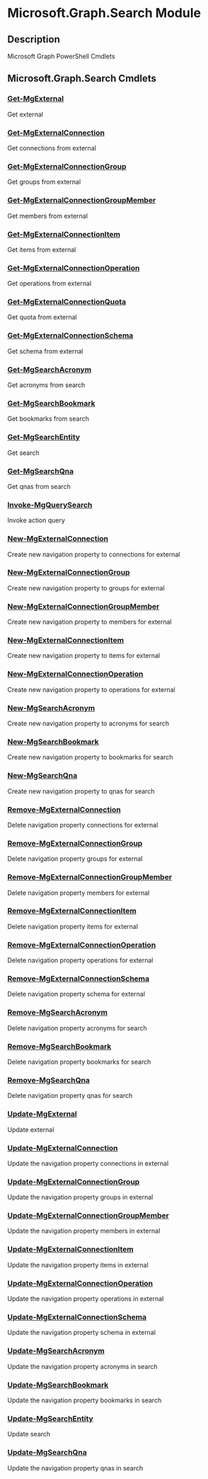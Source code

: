 ﻿---
Module Name: Microsoft.Graph.Search
Module Guid: 72ef0558-7117-440f-9726-3f51cd0c0905
Download Help Link: https://docs.microsoft.com/en-us/powershell/module/microsoft.graph.search
Help Version: 1.0.0.0
Locale: en-US
---

# Microsoft.Graph.Search Module
## Description
Microsoft Graph PowerShell Cmdlets

## Microsoft.Graph.Search Cmdlets
### [Get-MgExternal](Get-MgExternal.md)
Get external

### [Get-MgExternalConnection](Get-MgExternalConnection.md)
Get connections from external

### [Get-MgExternalConnectionGroup](Get-MgExternalConnectionGroup.md)
Get groups from external

### [Get-MgExternalConnectionGroupMember](Get-MgExternalConnectionGroupMember.md)
Get members from external

### [Get-MgExternalConnectionItem](Get-MgExternalConnectionItem.md)
Get items from external

### [Get-MgExternalConnectionOperation](Get-MgExternalConnectionOperation.md)
Get operations from external

### [Get-MgExternalConnectionQuota](Get-MgExternalConnectionQuota.md)
Get quota from external

### [Get-MgExternalConnectionSchema](Get-MgExternalConnectionSchema.md)
Get schema from external

### [Get-MgSearchAcronym](Get-MgSearchAcronym.md)
Get acronyms from search

### [Get-MgSearchBookmark](Get-MgSearchBookmark.md)
Get bookmarks from search

### [Get-MgSearchEntity](Get-MgSearchEntity.md)
Get search

### [Get-MgSearchQna](Get-MgSearchQna.md)
Get qnas from search

### [Invoke-MgQuerySearch](Invoke-MgQuerySearch.md)
Invoke action query

### [New-MgExternalConnection](New-MgExternalConnection.md)
Create new navigation property to connections for external

### [New-MgExternalConnectionGroup](New-MgExternalConnectionGroup.md)
Create new navigation property to groups for external

### [New-MgExternalConnectionGroupMember](New-MgExternalConnectionGroupMember.md)
Create new navigation property to members for external

### [New-MgExternalConnectionItem](New-MgExternalConnectionItem.md)
Create new navigation property to items for external

### [New-MgExternalConnectionOperation](New-MgExternalConnectionOperation.md)
Create new navigation property to operations for external

### [New-MgSearchAcronym](New-MgSearchAcronym.md)
Create new navigation property to acronyms for search

### [New-MgSearchBookmark](New-MgSearchBookmark.md)
Create new navigation property to bookmarks for search

### [New-MgSearchQna](New-MgSearchQna.md)
Create new navigation property to qnas for search

### [Remove-MgExternalConnection](Remove-MgExternalConnection.md)
Delete navigation property connections for external

### [Remove-MgExternalConnectionGroup](Remove-MgExternalConnectionGroup.md)
Delete navigation property groups for external

### [Remove-MgExternalConnectionGroupMember](Remove-MgExternalConnectionGroupMember.md)
Delete navigation property members for external

### [Remove-MgExternalConnectionItem](Remove-MgExternalConnectionItem.md)
Delete navigation property items for external

### [Remove-MgExternalConnectionOperation](Remove-MgExternalConnectionOperation.md)
Delete navigation property operations for external

### [Remove-MgExternalConnectionSchema](Remove-MgExternalConnectionSchema.md)
Delete navigation property schema for external

### [Remove-MgSearchAcronym](Remove-MgSearchAcronym.md)
Delete navigation property acronyms for search

### [Remove-MgSearchBookmark](Remove-MgSearchBookmark.md)
Delete navigation property bookmarks for search

### [Remove-MgSearchQna](Remove-MgSearchQna.md)
Delete navigation property qnas for search

### [Update-MgExternal](Update-MgExternal.md)
Update external

### [Update-MgExternalConnection](Update-MgExternalConnection.md)
Update the navigation property connections in external

### [Update-MgExternalConnectionGroup](Update-MgExternalConnectionGroup.md)
Update the navigation property groups in external

### [Update-MgExternalConnectionGroupMember](Update-MgExternalConnectionGroupMember.md)
Update the navigation property members in external

### [Update-MgExternalConnectionItem](Update-MgExternalConnectionItem.md)
Update the navigation property items in external

### [Update-MgExternalConnectionOperation](Update-MgExternalConnectionOperation.md)
Update the navigation property operations in external

### [Update-MgExternalConnectionSchema](Update-MgExternalConnectionSchema.md)
Update the navigation property schema in external

### [Update-MgSearchAcronym](Update-MgSearchAcronym.md)
Update the navigation property acronyms in search

### [Update-MgSearchBookmark](Update-MgSearchBookmark.md)
Update the navigation property bookmarks in search

### [Update-MgSearchEntity](Update-MgSearchEntity.md)
Update search

### [Update-MgSearchQna](Update-MgSearchQna.md)
Update the navigation property qnas in search

